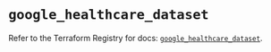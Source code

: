 # `google_healthcare_dataset`

Refer to the Terraform Registry for docs: [`google_healthcare_dataset`](https://registry.terraform.io/providers/hashicorp/google/6.30.0/docs/resources/healthcare_dataset).
